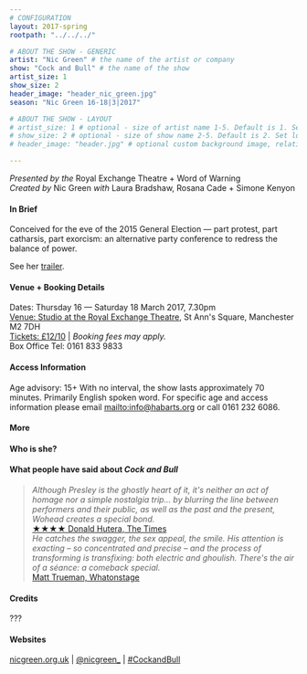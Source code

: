 ```yaml
---
# CONFIGURATION
layout: 2017-spring
rootpath: "../../../"

# ABOUT THE SHOW - GENERIC
artist: "Nic Green" # the name of the artist or company
show: "Cock and Bull" # the name of the show
artist_size: 1
show_size: 2
header_image: "header_nic_green.jpg"    
season: "Nic Green 16-18|3|2017"

# ABOUT THE SHOW - LAYOUT
# artist_size: 1 # optional - size of artist name 1-5. Default is 1. Set longer names to lower values
# show_size: 2 # optional - size of show name 2-5. Default is 2. Set longer names to lower values
# header_image: "header.jpg" # optional custom background image, relative to current page

---
```

*Presented by the* Royal Exchange Theatre + Word of Warning<br>*Created by* Nic Green *with* Laura Bradshaw, Rosana Cade + Simone Kenyon         
         
#### In Brief       
Conceived for the eve of the 2015 General Election — part protest, part catharsis, part exorcism: an alternative party conference to redress the balance of power.           
         
See her <a href="http://vimeo.com/?" target="_blank">trailer</a>.        
         
#### Venue + Booking Details    
Dates: Thursday 16 — Saturday 18 March 2017, 7.30pm         
<a href="http://www.royalexchange.co.uk/where-how-to-find-us" target="_blank">Venue: Studio at the Royal Exchange Theatre</a>, St Ann's Square, Manchester M2 7DH             
<a href="http://www.royalexchange.co.uk/whats-on-and-tickets/cock-and-bull" target="_blank">Tickets: £12/10</a> | *Booking fees may apply.*     
Box Office Tel: 0161 833 9833         
         
#### Access Information        
Age advisory: 15+ With no interval, the show lasts approximately 70 minutes. Primarily English spoken word. For specific age and access information please email <mailto:info@habarts.org> or call 0161 232 6086.     
             
#### More             
         
#### Who is she?     
         
         
#### What people have said about *Cock and Bull*         
>*Although Presley is the ghostly heart of it, it's neither an act of homage nor a simple nostalgia trip… by blurring the line between performers and their public, as well as the past and the present, Wohead creates a special bond.*<br><a href="http://www.thetimes.co.uk/tto/arts/firstnightreviews/article4725184.ece" target="_blank">★★★★ Donald Hutera, The Times</a>        
>*He catches the swagger, the sex appeal, the smile. His attention is exacting – so concentrated and precise – and the process of transforming is transfixing: both electric and ghoulish. There's the air of a séance: a comeback special.*<br><a href="http://www.whatsonstage.com/london-theatre/reviews/comeback-special-shoreditch-town-hall_40045.html" target="_blank">Matt Trueman, Whatonstage</a>        
           
#### Credits          
???        
         
#### Websites          
<a href="http://nicgreen.org.uk" target="_blank">nicgreen.org.uk</a> | <a href="http://twitter.com/nicgreen_" target="_blank">@nicgreen_</a> | <a href="http://twitter.com/hashtag/CockandBull" target="_blank">#CockandBull</a>
